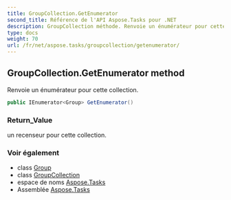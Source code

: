 ```yaml
---
title: GroupCollection.GetEnumerator
second_title: Référence de l'API Aspose.Tasks pour .NET
description: GroupCollection méthode. Renvoie un énumérateur pour cette collection.
type: docs
weight: 70
url: /fr/net/aspose.tasks/groupcollection/getenumerator/
---
```

## GroupCollection.GetEnumerator method

Renvoie un énumérateur pour cette collection.

```csharp
public IEnumerator<Group> GetEnumerator()
```

### Return_Value

un recenseur pour cette collection.

### Voir également

* class [Group](../../group/)
* class [GroupCollection](../)
* espace de noms [Aspose.Tasks](../../groupcollection/)
* Assemblée [Aspose.Tasks](../../../)


